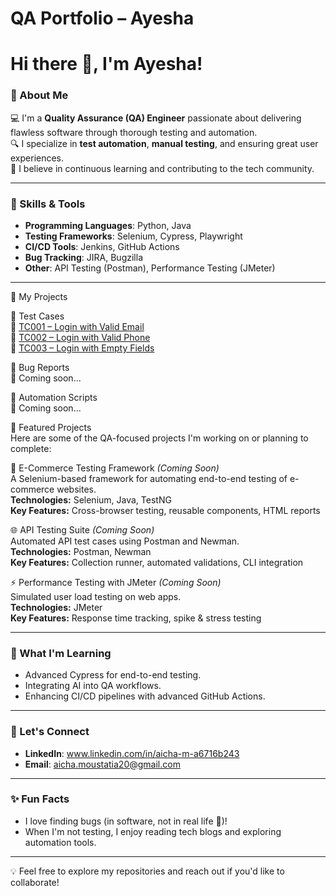 # QA Portfolio – Ayesha

# Hi there 👋, I'm Ayesha!

### 🌟 About Me
💻 I'm a **Quality Assurance (QA) Engineer** passionate about delivering flawless software through thorough testing and automation.  
🔍 I specialize in **test automation**, **manual testing**, and ensuring great user experiences.  
🎯 I believe in continuous learning and contributing to the tech community.

---

### 🚀 Skills & Tools
- **Programming Languages**: Python, Java
- **Testing Frameworks**: Selenium, Cypress, Playwright
- **CI/CD Tools**: Jenkins, GitHub Actions
- **Bug Tracking**: JIRA, Bugzilla
- **Other**: API Testing (Postman), Performance Testing (JMeter)

---

📁 My Projects

📌 Test Cases  
🔗 [TC001 – Login with Valid Email](https://github.com/Ayesha-sys-QA/Portfolio/blob/main/Test-Cases/TC001_LoginFunctionality_ValidCredentials.md)  
🔗 [TC002 – Login with Valid Phone](https://github.com/Ayesha-sys-QA/Portfolio/blob/main/Test-Cases/TC002_Login_ValidPhone_ValidPassword.md)  
🔗 [TC003 – Login with Empty Fields](https://github.com/Ayesha-sys-QA/Portfolio/blob/main/Test-Cases/TC003_Login_EmptyFields.md)

📌 Bug Reports  
🚧 Coming soon...

📌 Automation Scripts  
🚧 Coming soon...

📌 Featured Projects  
Here are some of the QA-focused projects I'm working on or planning to complete:

🛒 E-Commerce Testing Framework *(Coming Soon)*  
A Selenium-based framework for automating end-to-end testing of e-commerce websites.  
**Technologies:** Selenium, Java, TestNG  
**Key Features:** Cross-browser testing, reusable components, HTML reports

🌐 API Testing Suite *(Coming Soon)*  
Automated API test cases using Postman and Newman.  
**Technologies:** Postman, Newman  
**Key Features:** Collection runner, automated validations, CLI integration

⚡ Performance Testing with JMeter *(Coming Soon)*  
Simulated user load testing on web apps.  
**Technologies:** JMeter  
**Key Features:** Response time tracking, spike & stress testing


---

### 🌱 What I'm Learning
- Advanced Cypress for end-to-end testing.
- Integrating AI into QA workflows.
- Enhancing CI/CD pipelines with advanced GitHub Actions.

---

### 🤝 Let's Connect
- **LinkedIn**: www.linkedin.com/in/aicha-m-a6716b243
- **Email**: aicha.moustatia20@gmail.com  

---

### ✨ Fun Facts
- I love finding bugs (in software, not in real life 🐞)!
- When I'm not testing, I enjoy reading tech blogs and exploring automation tools.

---

💡 Feel free to explore my repositories and reach out if you'd like to collaborate!
